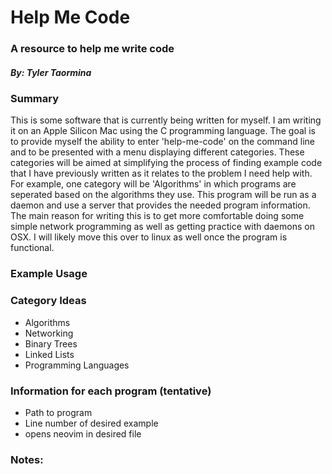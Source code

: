 # Help Me Code 
### A resource to help me write code
##### By: Tyler Taormina

### Summary
This is some software that is currently being written for myself. I am writing 
it on an Apple Silicon Mac using the C programming language. The goal is to 
provide myself the ability to enter 'help-me-code' on the command line and to 
be presented with a menu displaying different categories. These categories will
be aimed at simplifying the process of finding example code that I have previously
written as it relates to the problem I need help with. For example, one category
will be 'Algorithms' in which programs are seperated based on the algorithms 
they use. This program will be run as a daemon and use a server that provides
the needed program information. The main reason for writing this is to get 
more comfortable doing some simple network programming as well as getting 
practice with daemons on OSX. I will likely move this over to linux as well once
the program is functional. 

### Example Usage

### Category Ideas
- Algorithms
- Networking
- Binary Trees
- Linked Lists
- Programming Languages

### Information for each program (tentative)
- Path to program
- Line number of desired example
- opens neovim in desired file

### Notes: 

